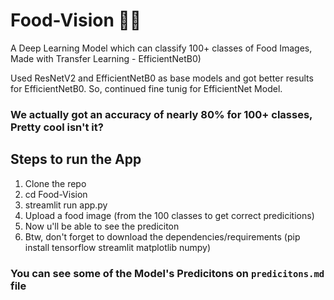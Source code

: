 # Food-Vision 🍕🍰

A Deep Learning Model which can classify 100+ classes of Food Images, Made with Transfer Learning - EfficientNetB0)

Used ResNetV2 and EfficientNetB0 as base models and got better results for EfficientNetB0. So, continued fine tunig for EfficientNet Model.

### We actually got an accuracy of nearly 80% for 100+ classes, Pretty cool isn't it?

## Steps to run the App
1. Clone the repo
2. cd Food-Vision
3. streamlit run app.py
4. Upload a food image (from the 100 classes to get correct predicitions)
5. Now u'll be able to see the prediciton
6. Btw, don't forget to download the dependencies/requirements (pip install tensorflow streamlit matplotlib numpy)

### You can see some of the Model's Predicitons on `predicitons.md` file

